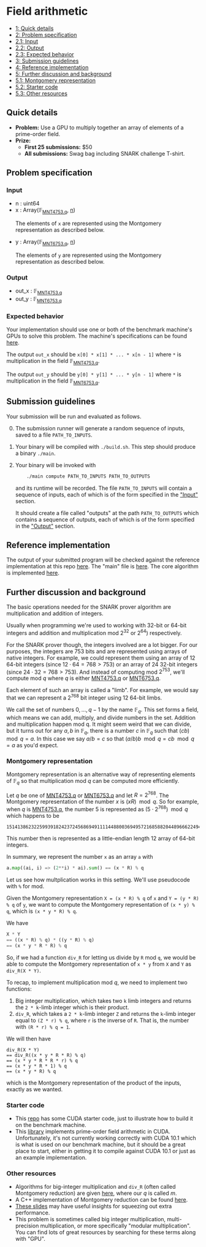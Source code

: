 # Field arithmetic

<div class="table-of-contents">
<ul>
<li>
<a href="#quick-details">1: Quick details</a>
</li>
<li>
<a href="#problem-specification">2: Problem specification</a>
</li>
<li>
<a href="#input">2.1: Input</a>
</li>
<li>
<a href="#output">2.2: Output</a>
</li>
<li>
<a href="#expected-behavior">2.3: Expected behavior</a>
</li>
<li>
<a href="#submission-guidelines">3: Submission guidelines</a>
</li>
<li>
<a href="#reference-implementation">4: Reference implementation</a>
</li>
<li>
<a href="#further-discussion-and-background">5: Further discussion and background</a>
</li>
<li>
<a href="#montgomery-representation">5.1: Montgomery representation</a>
</li>
<li>
<a href="#starter-code">5.2: Starter code</a>
</li>
<li>
<a href="#other-resources">5.3: Other resources</a>
</li>
</ul>
</div>

## Quick details

- **Problem:** Use a GPU to multiply together an array of elements of a prime-order field.
- **Prize:**
    - **First 25 submissions:** $50
    - **All submissions:** Swag bag including SNARK challenge T-shirt.

## Problem specification



### Input

- n : <span>uint64</span>
- x : <span>Array(<span>&#x1D53D;<sub><a href="/snark-challenge/MNT4753.html#cQ==">MNT4753.q</a></sub></span>, <a href="#bg==">n</a>)</span>
    <p>The elements of <code>x</code> are represented using the Montgomery representation as described below.</p>
- y : <span>Array(<span>&#x1D53D;<sub><a href="/snark-challenge/MNT6753.html#cQ==">MNT6753.q</a></sub></span>, <a href="#bg==">n</a>)</span>
    <p>The elements of <code>y</code> are represented using the Montgomery representation as described below.</p>

### Output

- out_x : <span>&#x1D53D;<sub><a href="/snark-challenge/MNT4753.html#cQ==">MNT4753.q</a></sub></span>
- out_y : <span>&#x1D53D;<sub><a href="/snark-challenge/MNT6753.html#cQ==">MNT6753.q</a></sub></span>

### Expected behavior

Your implementation should use one or both of the benchmark machine's GPUs to solve this problem. The machine's specifications can be found [here]().
    
The output `out_x` should be `x[0] * x[1] * ... * x[n - 1]`
where `*` is multiplication in the field <span>&#x1D53D;<sub><a href="/snark-challenge/MNT4753.html#cQ==">MNT4753.q</a></sub></span>.

The output `out_y` should be `y[0] * y[1] * ... * y[n - 1]`
where `*` is multiplication in the field <span>&#x1D53D;<sub><a href="/snark-challenge/MNT6753.html#cQ==">MNT6753.q</a></sub></span>.


## Submission guidelines

Your submission will be run and evaluated as follows.


0. The submission runner will generate a random sequence of inputs, saved to a file
   `PATH_TO_INPUTS`.

1. Your binary will be compiled with `./build.sh`. This step should produce a binary `./main`.

3. Your binary will be invoked with

    ```bash
        ./main compute PATH_TO_INPUTS PATH_TO_OUTPUTS
    ```

    and its runtime will be recorded. The file `PATH_TO_INPUTS` will contain
    a sequence of inputs, each of which is of the form specified in the
    ["Input"](#input) section. 

    It should create a file called "outputs" at the path `PATH_TO_OUTPUTS`
    which contains a sequence of outputs, each of which is of the form
    specified in the ["Output"](#output) section.

    
    

## Reference implementation

The output of your submitted program will be checked against 
the reference implementation at this repo [here](https://github.com/CodaProtocol/snark-challenge/tree/master/reference-01-field-arithmetic).
The "main" file is [here](https://github.com/CodaProtocol/snark-challenge/blob/master/reference-01-field-arithmetic/libff/main.cpp).
The core algorithm is implemented [here](https://github.com/CodaProtocol/snark-challenge/blob/master/reference-01-field-arithmetic/libff/algebra/fields/fp.tcc#L161).


## Further discussion and background

The basic operations needed for the SNARK prover algorithm are
multiplication and addition of integers.

Usually when programming we're used to working with 32-bit or 64-bit
integers and addition and multiplication mod $2^{32}$ or $2^{64}$) respectively.

For the SNARK prover though, the integers involved are a lot bigger.
For our purposes, the integers are 753 bits and are represented using
arrays of native integers. For example, we could represent them using
an array of 12 64-bit integers (since $12 \cdot 64 = 768 > 753$) or
an array of 24 32-bit integers (since $24 \cdot 32 = 768 > 753$).
And instead of computing mod $2^{753}$, we'll compute mod $q$ where
$q$ is either [MNT4753.q](/snark-challenge/MNT4753.html#cQ==) or [MNT6753.q](/snark-challenge/MNT6753.html#cQ==).

Each element of such an array is called a "limb". For example, we would say
that we can represent a $2^{768}$ bit integer using 12 64-bit limbs.

We call the set of numbers $0, \dots, q - 1$ by the name $\mathbb{F}_q$.
This set forms a field, which means we can add, multiply, and divide numbers in
the set. Addition and multiplication happen mod q. It might seem weird that we can
divide, but it turns out for any $a, b$ in $\mathbb{F}_q$, there is a number $c$ 
in $\mathbb{F}_q$ such that $(c b) \mod q = a$.
In this case we say $a / b = c$ so that $(a / b) b \mod q = c b \mod q = a$
as you'd expect.

### Montgomery representation

Montgomery representation is an alternative way of representing elements of $\mathbb{F}_q$ so that
multiplication mod $q$ can be computed more efficiently.

Let $q$ be one of [MNT4753.q](/snark-challenge/MNT4753.html#cQ==) or [MNT6753.q](/snark-challenge/MNT6753.html#cQ==) and let $R = 2^{768}$.
The Montgomery representation of the number $x$ is $(x R) \mod q$. So for example,
when $q$ is [MNT4753.q](/snark-challenge/MNT4753.html#cQ==), the number 5 is represented as $(5 \cdot 2^{768}) \mod q$ which
happens to be
```
15141386232259939182423724568694911114488003694957216858820448966622494022908702997737632032507442391226452946698823665470952711443326537357991482811741996884665155234620507693793230633117754640516203527639390490866666926222409
```
This number then is represented as a little-endian length 12 array of 64-bit integers.

In summary, we represent the number `x` as an array `a` with
```python
a.map((ai, i) => (2**i) * ai).sum() == (x * R) % q
```

Let us see how multplication works in this setting. We'll
use pseudocode with `%` for $\mathrm{mod}$.

Given the Montgomery representation
`X = (x * R) % q` of `x` and
`Y = (y * R) % q` of `y`,
we want to compute the
Montgomery representation of `(x * y) % q`,
which is `(x * y * R) % q`.

We have
```javascript
X * Y
== ((x * R) % q) * ((y * R) % q)
== (x * y * R * R) % q
```
So, if we had a function `div_R` for letting
us divide by `R` mod `q`, we would be able to compute
the Montgomery representation of `x * y` from `X`
and `Y` as `div_R(X * Y)`.

To recap, to implement multiplication mod $q$, we need to implement two functions:

1. Big integer multiplication, which takes two `k` limb integers and returns the `2 * k`-limb integer which
    is their product.
2. `div_R`, which takes a `2 * k`-limb integer `Z` and returns the `k`-limb integer equal to
    `(Z * r) % q`, where `r` is the inverse of `R`. That is, the number with `(R * r) % q = 1`.

We will then have
```
div_R(X * Y)
== div_R((x * y * R * R) % q)
== (x * y * R * R * r) % q
== (x * y * R * 1) % q
== (x * y * R) % q
```
which is the Montgomery representation of the product of the inputs, exactly as we wanted.

### Starter code

- This [repo](https://github.com/CodaProtocol/snark-challenge-cuda-starter) has some CUDA starter code,
   just to illustrate how to build it on the benchmark machine.
- This [library](https://github.com/data61/cuda-fixnum) implements prime-order field arithmetic in CUDA.
Unfortunately, it's not currently working correctly with CUDA 10.1 which is what is used on our benchmark machine, but
it should be a great place to start, either in getting it to compile against CUDA 10.1 or just as an example
implementation.


### Other resources

- Algorithms for big-integer multiplication and `div_R` (often called Montgomery reduction)
are given [here](http://cacr.uwaterloo.ca/hac/about/chap14.pdf), where our $q$ is called $m$.
- A C++ implementation of Montgomery reduction can be found [here](https://github.com/scipr-lab/libff/blob/master/libff/algebra/fields/fp.tcc#L161).
- [These slides](https://cryptojedi.org/peter/data/pairing-20131122.pdf) may have useful insights for squeezing out extra performance.
- This problem is sometimes called big integer multiplication, multi-precision multiplication,
  or more specifically "modular multiplication". You can find lots of great resources by
  searching for these terms along with "GPU".

